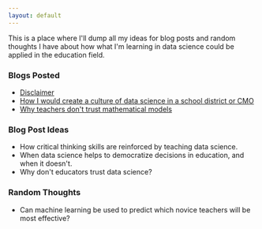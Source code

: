 ```yaml
---
layout: default
---
```


This is a place where I'll dump all my ideas for blog posts and random thoughts I have about how what I'm learning in data science could be applied in the education field.

### Blogs Posted
* [Disclaimer](https://jroefive.github.io/2020/05/04/Disclaimer.html)
* [How I would create a culture of data science in a school district or CMO](https://jroefive.github.io/2020/05/04/data-science-edu.html)
* [Why teachers don't trust mathematical models](https://jroefive.github.io/2020/06/15/Why-Teachers-Don't-Trust-Mathematical-Models.html)

### Blog Post Ideas
* How critical thinking skills are reinforced by teaching data science.
* When data science helps to democratize decisions in education, and when it doesn't.
* Why don't educators trust data science?


### Random Thoughts
* Can machine learning be used to predict which novice teachers will be most effective?


